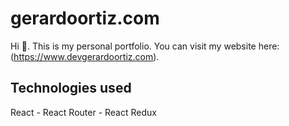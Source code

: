 # gerardoortiz.com

Hi 👋. This is my personal portfolio. You can visit my website here: (https://www.devgerardoortiz.com).

## Technologies used

React - React Router - React Redux
